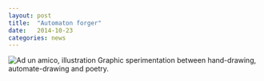 ```yaml
---
layout: post
title:  "Automaton forger"
date:   2014-10-23
categories: news
---
```


<img src="http://payload155.cargocollective.com/1/10/325579/5411202/ad-un-amico_fab_1600_c.jpg" alt="Ad un amico, illustration">
Graphic sperimentation between hand-drawing, automate-drawing and poetry.


<div class="blockquote">

</div>
